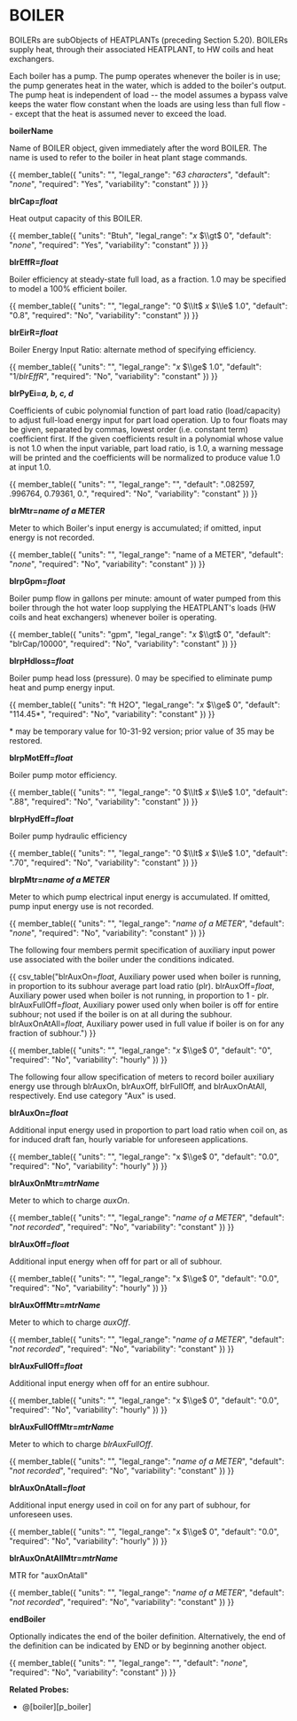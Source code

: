 # BOILER

BOILERs are subObjects of HEATPLANTs (preceding Section 5.20). BOILERs supply heat, through their associated HEATPLANT, to HW coils and heat exchangers.

Each boiler has a pump. The pump operates whenever the boiler is in use; the pump generates heat in the water, which is added to the boiler's output. The pump heat is independent of load -- the model assumes a bypass valve keeps the water flow constant when the loads are using less than full flow -- except that the heat is assumed never to exceed the load.

**boilerName**

Name of BOILER object, given immediately after the word BOILER. The name is used to refer to the boiler in heat plant stage commands.

{{
  member_table({
    "units": "",
    "legal_range": "*63 characters*", 
    "default": "*none*",
    "required": "Yes",
    "variability": "constant" 
  })
}}

**blrCap=*float***

Heat output capacity of this BOILER.

{{
  member_table({
    "units": "Btuh",
    "legal_range": "*x* $\\gt$ 0", 
    "default": "*none*",
    "required": "Yes",
    "variability": "constant" 
  })
}}

**blrEffR=*float***

Boiler efficiency at steady-state full load, as a fraction. 1.0 may be specified to model a 100% efficient boiler.

{{
  member_table({
    "units": "",
    "legal_range": "0 $\\lt$ *x* $\\le$ 1.0", 
    "default": "0.8",
    "required": "No",
    "variability": "constant" 
  })
}}

**blrEirR=*float***

Boiler Energy Input Ratio: alternate method of specifying efficiency.

{{
  member_table({
    "units": "",
    "legal_range": "*x* $\\ge$ 1.0", 
    "default": "1/*blrEffR*",
    "required": "No",
    "variability": "constant" 
  })
}}

**blrPyEi=*a, b, c, d***

Coefficients of cubic polynomial function of part load ratio (load/capacity) to adjust full-load energy input for part load operation. Up to four floats may be given, separated by commas, lowest order (i.e. constant term) coefficient first. If the given coefficients result in a polynomial whose value is not 1.0 when the input variable, part load ratio, is 1.0, a warning message will be printed and the coefficients will be normalized to produce value 1.0 at input 1.0.

{{
  member_table({
    "units": "",
    "legal_range": "", 
    "default": ".082597, .996764, 0.79361, 0.",
    "required": "No",
    "variability": "constant" 
  })
}}

**blrMtr=*name of a METER***

Meter to which Boiler's input energy is accumulated; if omitted, input energy is not recorded.

{{
  member_table({
    "units": "",
    "legal_range": "name of a METER", 
    "default": "*none*",
    "required": "No",
    "variability": "constant" 
  })
}}

**blrpGpm=*float***

Boiler pump flow in gallons per minute: amount of water pumped from this boiler through the hot water loop supplying the HEATPLANT's loads (HW coils and heat exchangers) whenever boiler is operating.

{{
  member_table({
    "units": "gpm",
    "legal_range": "*x* $\\gt$ 0", 
    "default": "blrCap/10000",
    "required": "No",
    "variability": "constant" 
  })
}}

**blrpHdloss=*float***

Boiler pump head loss (pressure). 0 may be specified to eliminate pump heat and pump energy input.

{{
  member_table({
    "units": "ft H2O",
    "legal_range": "*x* $\\ge$ 0", 
    "default": "114.45\*",
    "required": "No",
    "variability": "constant" 
  })
}}

\* may be temporary value for 10-31-92 version; prior value of 35 may be restored.

**blrpMotEff=*float***

Boiler pump motor efficiency.

{{
  member_table({
    "units": "",
    "legal_range": "0 $\\lt$ *x* $\\le$ 1.0", 
    "default": ".88",
    "required": "No",
    "variability": "constant" 
  })
}}

**blrpHydEff=*float***

Boiler pump hydraulic efficiency

{{
  member_table({
    "units": "",
    "legal_range": "0 $\\lt$ *x* $\\le$ 1.0", 
    "default": ".70",
    "required": "No",
    "variability": "constant" 
  })
}}

**blrpMtr=*name of a METER***

Meter to which pump electrical input energy is accumulated. If omitted, pump input energy use is not recorded.

{{
  member_table({
    "units": "",
    "legal_range": "*name of a METER*", 
    "default": "*none*",
    "required": "No",
    "variability": "constant" 
  })
}}

The following four members permit specification of auxiliary input power use associated with the boiler under the conditions indicated.

{{ csv_table("blrAuxOn=*float*,            Auxiliary power used when boiler is running&comma; in proportion to its subhour average part load ratio (plr).
blrAuxOff=*float*,           Auxiliary power used when boiler is not running&comma; in proportion to 1 - plr.
blrAuxFullOff=*float*,       Auxiliary power used only when boiler is off for entire subhour; not used if the boiler is on at all during the subhour.
blrAuxOnAtAll=*float*,       Auxiliary power used in full value if boiler is on for any fraction of subhour.")
}}

{{
  member_table({
    "units": "",
    "legal_range": "*x* $\\ge$ 0", 
    "default": "0",
    "required": "No",
    "variability": "hourly" 
  })
}}

The following four allow specification of meters to record boiler auxiliary energy use through blrAuxOn, blrAuxOff, blrFullOff, and blrAuxOnAtAll, respectively. End use category "Aux" is used.

**blrAuxOn=*float***

Additional input energy used in proportion to part load ratio when coil on, as for induced draft fan, hourly variable for unforeseen applications.

{{
  member_table({
    "units": "",
    "legal_range": "x $\\ge$ 0", 
    "default": "0.0",
    "required": "No",
    "variability": "hourly" 
  })
}}

**blrAuxOnMtr=*mtrName***

Meter to which to charge *auxOn*.

{{
  member_table({
    "units": "",
    "legal_range": "*name of a METER*", 
    "default": "*not recorded*",
    "required": "No",
    "variability": "constant" 
  })
}}

**blrAuxOff=*float***

Additional input energy when off for part or all of subhour.

{{
  member_table({
    "units": "",
    "legal_range": "x $\\ge$ 0", 
    "default": "0.0",
    "required": "No",
    "variability": "hourly" 
  })
}}

**blrAuxOffMtr=*mtrName***

Meter to which to charge *auxOff*.

{{
  member_table({
    "units": "",
    "legal_range": "*name of a METER*", 
    "default": "*not recorded*",
    "required": "No",
    "variability": "constant" 
  })
}}

**blrAuxFullOff=*float***

Additional input energy when off for an entire subhour.

{{
  member_table({
    "units": "",
    "legal_range": "x $\\ge$ 0", 
    "default": "0.0",
    "required": "No",
    "variability": "hourly" 
  })
}}

**blrAuxFullOffMtr=*mtrName***

Meter to which to charge *blrAuxFullOff*.

{{
  member_table({
    "units": "",
    "legal_range": "*name of a METER*", 
    "default": "*not recorded*",
    "required": "No",
    "variability": "constant" 
  })
}}

**blrAuxOnAtall=*float***

Additional input energy used in coil on for any part of subhour, for unforeseen uses.

{{
  member_table({
    "units": "",
    "legal_range": "x $\\ge$ 0", 
    "default": "0.0",
    "required": "No",
    "variability": "hourly" 
  })
}}

**blrAuxOnAtAllMtr=*mtrName***

MTR for "auxOnAtall"

{{
  member_table({
    "units": "",
    "legal_range": "*name of a METER*", 
    "default": "*not recorded*",
    "required": "No",
    "variability": "constant" 
  })
}}

**endBoiler**

Optionally indicates the end of the boiler definition. Alternatively, the end of the definition can be indicated by END or by beginning another object.

{{
  member_table({
    "units": "",
    "legal_range": "", 
    "default": "*none*",
    "required": "No",
    "variability": "constant" 
  })
}}


**Related Probes:**

- @[boiler][p_boiler]
